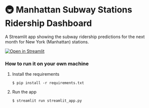 # :metro: Manhattan Subway Stations Ridership Dashboard

A Streamlit app showing the subway ridership predictions for the next month for New York (Manhattan) stations.

[![Open in Streamlit](https://static.streamlit.io/badges/streamlit_badge_black_white.svg)](https://ny-subway-ridership-predictor.streamlit.app/)

### How to run it on your own machine

1. Install the requirements

   ```
   $ pip install -r requirements.txt
   ```

2. Run the app

   ```
   $ streamlit run streamlit_app.py
   ```
